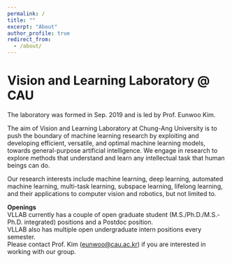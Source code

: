 ```yaml
---
permalink: /
title: ""
excerpt: "About"
author_profile: true
redirect_from: 
  - /about/
---
```


# Vision and Learning Laboratory @ CAU

The laboratory was formed in Sep. 2019 and is led by Prof. Eunwoo Kim.  

The aim of Vision and Learning Laboratory at Chung-Ang University is to push the boundary of machine learning research by exploiting and developing efficient, versatile, and optimal machine learning models, towards general-purpose artificial intelligence.
We engage in research to explore methods that understand and learn any intellectual task that human beings can do.

Our research interests include machine learning, deep learning, automated machine learning, multi-task learning, subspace learning, lifelong learning, and their applications to computer vision and robotics, but not limited to.


**Openings**     
VLLAB currently has a couple of open graduate student (M.S./Ph.D./M.S.-Ph.D. integrated) positions and a Postdoc position.       
VLLAB also has multiple open undergraduate intern positions every semester.       
Please contact Prof. Kim (eunwoo@cau.ac.kr) if you are interested in working with our group.

